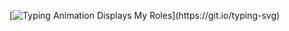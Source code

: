 [![Typing Animation Displays My Roles](https://readme-typing-svg.herokuapp.com?color=%2336BCF7&lines=Hello+I'm+Daniel+Xiquin;Welcome+to+my+Github+profile;)](https://git.io/typing-svg)


<!--
**danielxiquin/danielxiquin** is a ✨ _special_ ✨ repository because its `README.md` (this file) appears on your GitHub profile.

Here are some ideas to get you started:

- 🔭 I’m currently working on ...
- 🌱 I’m currently learning ...
- 👯 I’m looking to collaborate on ...
- 🤔 I’m looking for help with ...
- 💬 Ask me about ...
- 📫 How to reach me: ...
- 😄 Pronouns: ...
- ⚡ Fun fact: ...
-->
